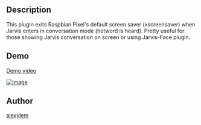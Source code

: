 <!---
IMPORTANT
=========
This README.md is displayed in the WebStore as well as within Jarvis app
Please do not change the structure of this file
Fill-in Description, Usage & Author sections
Make sure to rename the [en] folder into the language code your plugin is written in (ex: fr, es, de, it...)
For multi-language plugin:
- clone the language directory and translate commands/functions.sh
- optionally write the Description / Usage sections in several languages
-->
## Description
This plugin exits Raspbian Pixel's default screen saver (xscreensaver) when Jarvis enters in conversation mode (hotword is heard).
Pretty useful for those showing Jarvis conversation on screen or using Jarvis-Face plugin.

## Demo
[Demo video](https://youtu.be/bc7NcxszPZU)

[![image](https://cloud.githubusercontent.com/assets/11017174/23833788/f7c11ace-074a-11e7-8baa-6d824eb9ee59.png)](https://youtu.be/bc7NcxszPZU)

## Author
[alexylem](https://github.com/alexylem)
